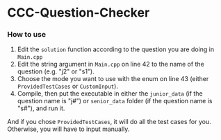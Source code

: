 # CCC-Question-Checker

### How to use

1. Edit the `solution` function according to the question you are doing in `Main.cpp`
2. Edit the string argument in `Main.cpp` on line 42 to the name of the question (e.g. "j2" or "s1").
3. Choose the mode you want to use with the enum on line 43 (either `ProvidedTestCases` or `CustomInput`).
4. Compile, then put the executable in either the `junior_data` (if the question name is "j#") or `senior_data` folder (if the question name is "s#"), and run it.

And if you chose `ProvidedTestCases`, it will do all the test cases for you. Otherwise, you will have to input manually.
